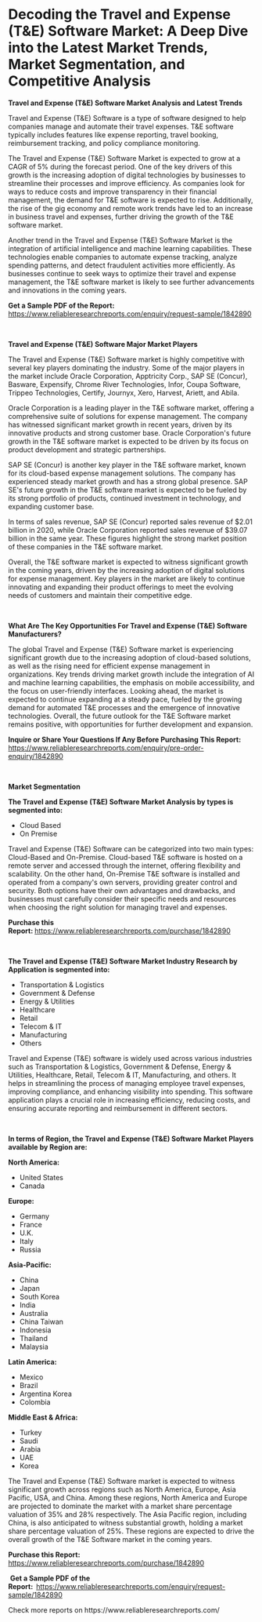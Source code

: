 <p><h1>Decoding the Travel and Expense (T&E) Software Market: A Deep Dive into the Latest Market Trends, Market Segmentation, and Competitive Analysis</h1></p><p><strong>Travel and Expense (T&E) Software Market Analysis and Latest Trends</strong></p>
<p><p>Travel and Expense (T&E) Software is a type of software designed to help companies manage and automate their travel expenses. T&E software typically includes features like expense reporting, travel booking, reimbursement tracking, and policy compliance monitoring.</p><p>The Travel and Expense (T&E) Software Market is expected to grow at a CAGR of 5% during the forecast period. One of the key drivers of this growth is the increasing adoption of digital technologies by businesses to streamline their processes and improve efficiency. As companies look for ways to reduce costs and improve transparency in their financial management, the demand for T&E software is expected to rise. Additionally, the rise of the gig economy and remote work trends have led to an increase in business travel and expenses, further driving the growth of the T&E software market.</p><p>Another trend in the Travel and Expense (T&E) Software Market is the integration of artificial intelligence and machine learning capabilities. These technologies enable companies to automate expense tracking, analyze spending patterns, and detect fraudulent activities more efficiently. As businesses continue to seek ways to optimize their travel and expense management, the T&E software market is likely to see further advancements and innovations in the coming years.</p></p>
<p><strong>Get a Sample PDF of the Report:&nbsp;</strong> <a href="https://www.reliableresearchreports.com/enquiry/request-sample/1842890">https://www.reliableresearchreports.com/enquiry/request-sample/1842890</a></p>
<p>&nbsp;</p>
<p><strong>Travel and Expense (T&E) Software Major Market Players</strong></p>
<p><p>The Travel and Expense (T&E) Software market is highly competitive with several key players dominating the industry. Some of the major players in the market include Oracle Corporation, Apptricity Corp., SAP SE (Concur), Basware, Expensify, Chrome River Technologies, Infor, Coupa Software, Trippeo Technologies, Certify, Journyx, Xero, Harvest, Ariett, and Abila.</p><p>Oracle Corporation is a leading player in the T&E software market, offering a comprehensive suite of solutions for expense management. The company has witnessed significant market growth in recent years, driven by its innovative products and strong customer base. Oracle Corporation's future growth in the T&E software market is expected to be driven by its focus on product development and strategic partnerships.</p><p>SAP SE (Concur) is another key player in the T&E software market, known for its cloud-based expense management solutions. The company has experienced steady market growth and has a strong global presence. SAP SE's future growth in the T&E software market is expected to be fueled by its strong portfolio of products, continued investment in technology, and expanding customer base.</p><p>In terms of sales revenue, SAP SE (Concur) reported sales revenue of $2.01 billion in 2020, while Oracle Corporation reported sales revenue of $39.07 billion in the same year. These figures highlight the strong market position of these companies in the T&E software market.</p><p>Overall, the T&E software market is expected to witness significant growth in the coming years, driven by the increasing adoption of digital solutions for expense management. Key players in the market are likely to continue innovating and expanding their product offerings to meet the evolving needs of customers and maintain their competitive edge.</p></p>
<p>&nbsp;</p>
<p><strong>What Are The Key Opportunities For Travel and Expense (T&E) Software Manufacturers?</strong></p>
<p><p>The global Travel and Expense (T&E) Software market is experiencing significant growth due to the increasing adoption of cloud-based solutions, as well as the rising need for efficient expense management in organizations. Key trends driving market growth include the integration of AI and machine learning capabilities, the emphasis on mobile accessibility, and the focus on user-friendly interfaces. Looking ahead, the market is expected to continue expanding at a steady pace, fueled by the growing demand for automated T&E processes and the emergence of innovative technologies. Overall, the future outlook for the T&E Software market remains positive, with opportunities for further development and expansion.</p></p>
<p><strong>Inquire or Share Your Questions If Any Before Purchasing This Report:</strong> <a href="https://www.reliableresearchreports.com/enquiry/pre-order-enquiry/1842890">https://www.reliableresearchreports.com/enquiry/pre-order-enquiry/1842890</a></p>
<p>&nbsp;</p>
<p><strong>Market Segmentation</strong></p>
<p><strong>The Travel and Expense (T&E) Software Market Analysis by types is segmented into:</strong></p>
<p><ul><li>Cloud Based</li><li>On Premise</li></ul></p>
<p><p>Travel and Expense (T&E) Software can be categorized into two main types: Cloud-Based and On-Premise. Cloud-based T&E software is hosted on a remote server and accessed through the internet, offering flexibility and scalability. On the other hand, On-Premise T&E software is installed and operated from a company's own servers, providing greater control and security. Both options have their own advantages and drawbacks, and businesses must carefully consider their specific needs and resources when choosing the right solution for managing travel and expenses.</p></p>
<p><strong>Purchase this Report:&nbsp;</strong><a href="https://www.reliableresearchreports.com/purchase/1842890">https://www.reliableresearchreports.com/purchase/1842890</a></p>
<p>&nbsp;</p>
<p><strong>The Travel and Expense (T&E) Software Market Industry Research by Application is segmented into:</strong></p>
<p><ul><li>Transportation & Logistics</li><li>Government & Defense</li><li>Energy & Utilities</li><li>Healthcare</li><li>Retail</li><li>Telecom & IT</li><li>Manufacturing</li><li>Others</li></ul></p>
<p><p>Travel and Expense (T&E) software is widely used across various industries such as Transportation & Logistics, Government & Defense, Energy & Utilities, Healthcare, Retail, Telecom & IT, Manufacturing, and others. It helps in streamlining the process of managing employee travel expenses, improving compliance, and enhancing visibility into spending. This software application plays a crucial role in increasing efficiency, reducing costs, and ensuring accurate reporting and reimbursement in different sectors.</p></p>
<p>&nbsp;</p>
<p><strong>In terms of Region, the Travel and Expense (T&E) Software Market Players available by Region are:</strong></p>
<p>
    <p> <strong> North America: </strong>
        <ul>
            <li>United States</li>
            <li>Canada</li>
        </ul>
        </p> 
    <p> <strong> Europe: </strong>
        <ul>
            <li>Germany</li>
            <li>France</li>
            <li>U.K.</li>
            <li>Italy</li>
            <li>Russia</li>
        </ul>
        </p> 
    <p> <strong> Asia-Pacific: </strong>
        <ul>
            <li>China</li>
            <li>Japan</li>
            <li>South Korea</li>
            <li>India</li>
            <li>Australia</li>
            <li>China Taiwan</li>
            <li>Indonesia</li>
            <li>Thailand</li>
            <li>Malaysia</li>
        </ul>
        </p> 
    <p> <strong> Latin America: </strong>
        <ul>
            <li>Mexico</li>
            <li>Brazil</li>
            <li>Argentina Korea</li>
            <li>Colombia</li>
        </ul>
        </p> 
    <p> <strong> Middle East & Africa: </strong>
        <ul>
            <li>Turkey</li>
            <li>Saudi</li>
            <li>Arabia</li>
            <li>UAE</li>
            <li>Korea</li>
        </ul>
    </p>
    </p>
<p><p>The Travel and Expense (T&E) Software market is expected to witness significant growth across regions such as North America, Europe, Asia Pacific, USA, and China. Among these regions, North America and Europe are projected to dominate the market with a market share percentage valuation of 35% and 28% respectively. The Asia Pacific region, including China, is also anticipated to witness substantial growth, holding a market share percentage valuation of 25%. These regions are expected to drive the overall growth of the T&E Software market in the coming years.</p></p>
<p><strong>Purchase this Report: </strong><a href="https://www.reliableresearchreports.com/purchase/1842890">https://www.reliableresearchreports.com/purchase/1842890</a></p>
<p>&nbsp;<strong>Get a Sample PDF of the Report:&nbsp;&nbsp;</strong><a href="https://www.reliableresearchreports.com/enquiry/request-sample/1842890">https://www.reliableresearchreports.com/enquiry/request-sample/1842890</a></p>
<p><strong></strong></p>
<p>Check more reports on https://www.reliableresearchreports.com/</p>